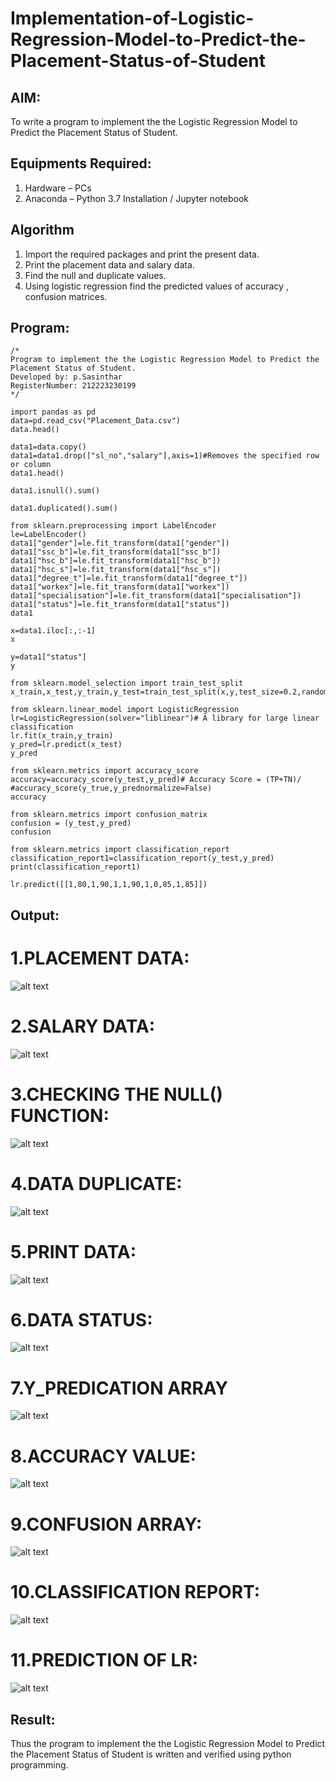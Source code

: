 # Implementation-of-Logistic-Regression-Model-to-Predict-the-Placement-Status-of-Student

## AIM:
To write a program to implement the the Logistic Regression Model to Predict the Placement Status of Student.

## Equipments Required:
1. Hardware – PCs
2. Anaconda – Python 3.7 Installation / Jupyter notebook

## Algorithm
1. Import the required packages and print the present data.
2. Print the placement data and salary data.
3. Find the null and duplicate values.
4. Using logistic regression find the predicted values of accuracy , confusion matrices.

## Program:
```
/*
Program to implement the the Logistic Regression Model to Predict the Placement Status of Student.
Developed by: p.Sasinthar
RegisterNumber: 212223230199 
*/

import pandas as pd
data=pd.read_csv("Placement_Data.csv")
data.head()

data1=data.copy()
data1=data1.drop(["sl_no","salary"],axis=1)#Removes the specified row or column
data1.head()

data1.isnull().sum()

data1.duplicated().sum()

from sklearn.preprocessing import LabelEncoder
le=LabelEncoder()
data1["gender"]=le.fit_transform(data1["gender"])
data1["ssc_b"]=le.fit_transform(data1["ssc_b"])
data1["hsc_b"]=le.fit_transform(data1["hsc_b"])
data1["hsc_s"]=le.fit_transform(data1["hsc_s"])
data1["degree_t"]=le.fit_transform(data1["degree_t"])
data1["workex"]=le.fit_transform(data1["workex"])
data1["specialisation"]=le.fit_transform(data1["specialisation"])
data1["status"]=le.fit_transform(data1["status"])
data1

x=data1.iloc[:,:-1]
x

y=data1["status"]
y

from sklearn.model_selection import train_test_split
x_train,x_test,y_train,y_test=train_test_split(x,y,test_size=0.2,random_state=0)

from sklearn.linear_model import LogisticRegression
lr=LogisticRegression(solver="liblinear")# A library for large linear classification
lr.fit(x_train,y_train)
y_pred=lr.predict(x_test)
y_pred

from sklearn.metrics import accuracy_score
accuracy=accuracy_score(y_test,y_pred)# Accuracy Score = (TP+TN)/
#accuracy_score(y_true,y_prednormalize=False)
accuracy

from sklearn.metrics import confusion_matrix
confusion = (y_test,y_pred)
confusion

from sklearn.metrics import classification_report
classification_report1=classification_report(y_test,y_pred)
print(classification_report1)

lr.predict([[1,80,1,90,1,1,90,1,0,85,1,85]])
```

## Output:

# 1.PLACEMENT DATA:

![alt text](<Screenshot 2024-09-20 102426.png>)

# 2.SALARY DATA:

![alt text](<Screenshot 2024-09-20 102531.png>)

# 3.CHECKING THE NULL() FUNCTION:

![alt text](<Screenshot 2024-09-20 102640.png>)

# 4.DATA DUPLICATE:

![alt text](<Screenshot 2024-09-20 102736.png>)

# 5.PRINT DATA:

![alt text](<Screenshot 2024-09-20 102801.png>)

# 6.DATA STATUS:

![alt text](<Screenshot 2024-09-20 102951-1.png>)

# 7.Y_PREDICATION ARRAY

![alt text](<Screenshot 2024-09-20 103052.png>)

# 8.ACCURACY VALUE:

![alt text](<Screenshot 2024-09-20 103056.png>)

# 9.CONFUSION ARRAY:

![alt text](<Screenshot 2024-09-20 103401.png>)

# 10.CLASSIFICATION REPORT:

![alt text](<Screenshot 2024-09-20 103511.png>)

# 11.PREDICTION OF LR:

![alt text](<Screenshot 2024-09-20 103620.png>)

## Result:
Thus the program to implement the the Logistic Regression Model to Predict the Placement Status of Student is written and verified using python programming.
